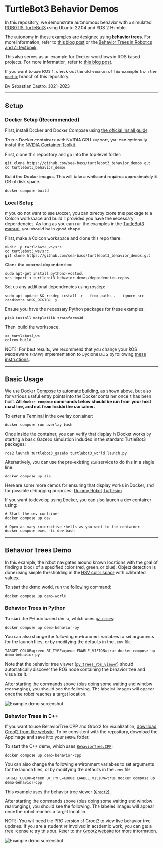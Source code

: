 # TurtleBot3 Behavior Demos
In this repository, we demonstrate autonomous behavior with a simulated [ROBOTIS TurtleBot3](https://emanual.robotis.com/docs/en/platform/turtlebot3/overview/#overview) using Ubuntu 22.04 and ROS 2 Humble.

The autonomy in these examples are designed using **behavior trees**.
For more information, refer to [this blog post](https://roboticseabass.com/2021/05/08/introduction-to-behavior-trees/) or the [Behavior Trees in Robotics and AI textbook](https://arxiv.org/abs/1709.00084).

This also serves as an example for Docker workflows in ROS based projects.
For more information, refer to [this blog post](https://roboticseabass.com/2023/07/09/updated-guide-docker-and-ros2/).

If you want to use ROS 1, check out the old version of this example from the [`noetic`](https://github.com/sea-bass/turtlebot3_behavior_demos/tree/noetic) branch of this repository.

By Sebastian Castro, 2021-2023

---

## Setup

### Docker Setup (Recommended)
First, install Docker and Docker Compose using [the official install guide](https://docs.docker.com/engine/install/ubuntu/).

To run Docker containers with NVIDIA GPU support, you can optionally install the [NVIDIA Container Toolkit](https://github.com/NVIDIA/nvidia-docker).


First, clone this repository and go into the top-level folder:

```
git clone https://github.com/sea-bass/turtlebot3_behavior_demos.git
cd turtlebot3_behavior_demos
```

Build the Docker images.
This will take a while and requires approximately 5 GB of disk space.

```
docker compose build
```

### Local Setup

If you do not want to use Docker, you can directly clone this package to a Colcon workspace and build it provided you have the necessary dependencies.
As long as you can run the examples in the [TurtleBot3 manual](https://emanual.robotis.com/docs/en/platform/turtlebot3/overview/#overview), you should be in good shape.

First, make a Colcon workspace and clone this repo there:

```
mkdir -p turtlebot3_ws/src
cd turtlebot3_ws/src
git clone https://github.com/sea-bass/turtlebot3_behavior_demos.git
```

Clone the external dependencies:

```
sudo apt-get install python3-vcstool
vcs import < turtlebot3_behavior_demos/dependencies.repos
```

Set up any additional dependencies using rosdep:

```
sudo apt update && rosdep install -r --from-paths . --ignore-src --rosdistro $ROS_DISTRO -y
```

Ensure you have the necessary Python packages for these examples:

```
pip3 install matplotlib transforms3d
```

Then, build the workspace.

```
cd turtlebot3_ws
colcon build
```

NOTE: For best results, we recommend that you change your ROS Middleware (RMW) implementation to Cyclone DDS by following [these instructions](https://docs.ros.org/en/humble/Installation/DDS-Implementations/Working-with-Eclipse-CycloneDDS.html).

---

## Basic Usage

We use [Docker Compose](https://docs.docker.com/compose/) to automate building, as shown above, but also for various useful entry points into the Docker container once it has been built.
**All `docker compose` commands below should be run from your host machine, and not from inside the container**.

To enter a Terminal in the overlay container:

```
docker compose run overlay bash
```

Once inside the container, you can verify that display in Docker works by starting a basic Gazebo simulation included in the standard TurtleBot3 packages:

```
ros2 launch turtlebot3_gazebo turtlebot3_world.launch.py
```

Alternatively, you can use the pre-existing `sim` service to do this in a single line:

```
docker compose up sim
```
Here are some more demos for ensuring that display works in Docker, and for possible debugging purposes:
[Dummy Robot](https://docs.ros.org/en/humble/Tutorials/Demos/dummy-robot-demo.html)
[Turtlesim](https://medium.com/@anjitagargi/getting-start-with-ros2-turtlesim-bcb328ff804e)

If you want to develop using Docker, you can also launch a dev container using:

```
# Start the dev container
docker compose up dev

# Open as many interactive shells as you want to the container
docker compose exec -it dev bash
```

---

## Behavior Trees Demo

In this example, the robot navigates around known locations with the goal of finding a block of a specified color (red, green, or blue).
Object detection is done using simple thresholding in the [HSV color space](https://en.wikipedia.org/wiki/HSL_and_HSV) with calibrated values.

To start the demo world, run the following command:

```
docker compose up demo-world
```

### Behavior Trees in Python

To start the Python based demo, which uses [`py_trees`](https://py-trees.readthedocs.io/en/devel/):

```
docker compose up demo-behavior-py
```

You can also change the following environment variables to set arguments for the launch files, or by modifying the defaults in the `.env` file:

```
TARGET_COLOR=green BT_TYPE=queue ENABLE_VISION=true docker compose up demo-behavior-py
```

Note that the behavior tree viewer ([`py_trees_ros_viewer`](https://github.com/splintered-reality/py_trees_ros_viewer)) should automatically discover the ROS node containing the behavior tree and visualize it.

After starting the commands above (plus doing some waiting and window rearranging), you should see the following.
The labeled images will appear once the robot reaches a target location.

![Example demo screenshot](./media/demo_screenshot_python.png)

### Behavior Trees in C++

If you want to use BehaviorTree.CPP and Groot2 for visualization, [download Groot2 from the website](https://www.behaviortree.dev/groot/).
To be consistent with the repository, download the AppImage and save it to your `$HOME` folder.

To start the C++ demo, which uses [`BehaviorTree.CPP`](https://www.behaviortree.dev/):

```
docker compose up demo-behavior-cpp
```

You can also change the following environment variables to set arguments for the launch files, or by modifying the defaults in the `.env` file:

```
TARGET_COLOR=green BT_TYPE=queue ENABLE_VISION=true docker compose up demo-behavior-cpp
```

This example uses the behavior tree viewer ([`Groot2`](https://github.com/BehaviorTree/Groot2)).

After starting the commands above (plus doing some waiting and window rearranging), you should see the following.
The labeled images will appear once the robot reaches a target location.

NOTE: You will need the PRO version of Groot2 to view live behavior tree updates.
If you are a student or involved in academic work, you can get a free license to try this out.
Refer to [the Groot2 website](https://www.behaviortree.dev/groot/) for more information.

![Example demo screenshot](./media/demo_screenshot_cpp.png)
